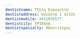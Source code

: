 ```yaml
---
dentistname: Τζέλη Ευαγγελία
dentistaddress: Κανούτα 1 42131
dentistmobile: 2431076577
dentistcity: ΤΡΙΚΑΛΑ
dentistspecialty: Οδοντίατρος
---
```

